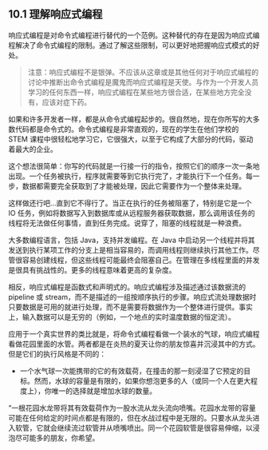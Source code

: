## 10.1 理解响应式编程

响应式编程是对命令式编程进行替代的一个范例。这种替代的存在是因为响应式编程解决了命令式编程的限制。通过了解这些限制，可以更好地把握响应式模式的好处。

> 注意：响应式编程不是银弹。不应该从这章或是其他任何对于响应式编程的讨论中推断出命令式编程是魔鬼而响应式编程是天使。与作为一个开发人员学习的任何东西一样，响应式编程在某些地方很合适，在某些地方完全没有，应该对症下药。

如果和许多开发者一样，都是从命令式编程起步的。很自然地，现在你所写的大多数代码都是命令式的。命令式编程是非常直观的，现在的学生在他们学校的 STEM 课程中很轻松地学习它，它很强大，以至于它构成了大部分的代码，驱动着最大的企业。

这个想法很简单：你写的代码就是一行接一行的指令，按照它们的顺序一次一条地出现。一个任务被执行，程序就需要等到它执行完了，才能执行下一个任务。每一步，数据都需要完全获取到了才能被处理，因此它需要作为一个整体来处理。

这样做还行吧...直到它不得行了。当正在执行的任务被阻塞了，特别是它是一个 IO 任务，例如将数据写入到数据库或从远程服务器获取数据，那么调用该任务的线程将无法做任何事情，直到任务完成。说穿了，阻塞的线程就是一种浪费。

大多数编程语言，包括 Java，支持并发编程。在 Java 中启动另一个线程并将其发送到执行某项工作的分支上是相当容易的，而调用线程则继续执行其他工作。尽管很容易创建线程，但这些线程可能最终会阻塞自己。在管理在多线程里面的并发是很具有挑战性的。更多的线程意味着更高的复杂度。

相反，响应式编程是函数式和声明式的。响应式编程涉及描述通过该数据流的 pipeline 或 stream，而不是描述的一组按顺序执行的步骤。响应式流处理数据时只要数据是可用的就进行处理，而不是需要将数据作为一个整体进行提供。事实上，输入数据可以是无穷的（例如，一个地点的实时温度数据的恒定流）。

应用于一个真实世界的类比就是，将命令式编程看做一个装水的气球，响应式编程看做花园里面的水管。两者都是在炎热的夏天让你的朋友惊喜并沉浸其中的方式。但是它们的执行风格是不同的：

- 一个水气球一次能携带的它的有效载荷，在撞击的那一刻浸湿了它预定的目标。然而，水球的容量是有限的，如果你想泡更多的人（或同一个人在更大程度上），你唯一的选择就是增加水球的数量。

“一根花园水龙带将其有效载荷作为一股水流从龙头流向喷嘴。花园水龙带的容量可能在任何给定的时间点都是有限的，但在水战过程中是无限的。只要水从龙头进入软管，它就会继续流过软管并从喷嘴喷出。同一个花园软管是很容易伸缩，以浸泡尽可能多的朋友，你希望。